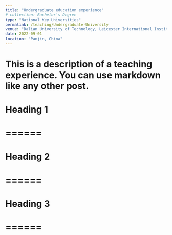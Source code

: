 ```yaml
---
title: "Undergraduate education experience"
# collection: Bachelor's Degree
type: "National Key Universities"
permalink: /teaching/Undergraduate-University
venue: "Dalian University of Technology, Leicester International Institute"
date: 2022-09-01
location: "Panjin, China"
---
```


# This is a description of a teaching experience. You can use markdown like any other post.
# 
# Heading 1
# ======
# 
# Heading 2
# ======
# 
# Heading 3
# ======

